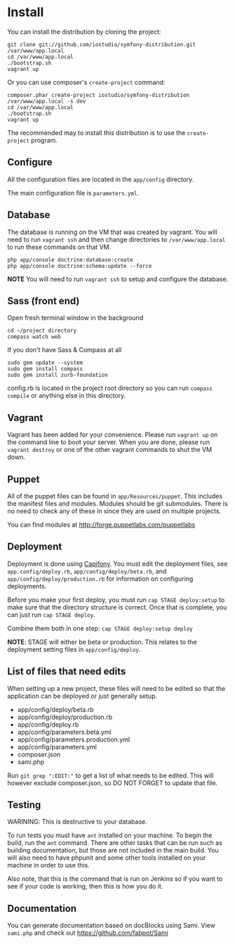 Install
=======

You can install the distribution by cloning the project:

    git clone git://github.com/iostudio/symfony-distribution.git /var/www/app.local
    cd /var/www/app.local
    ./bootstrap.sh
    vagrant up

Or you can use composer's `create-project` command:

    composer.phar create-project iostudio/symfony-distribution /var/www/app.local -s dev
    cd /var/www/app.local
    ./bootstrap.sh
    vagrant up

The recommended may to install this distribution is to use the `create-project`
program.

## Configure

All the configuration files are located in the `app/config` directory.

The main configuration file is `parameters.yml`.

## Database

The database is running on the VM that was created by
vagrant. You will need to run `vagrant ssh` and then
change directories to `/var/www/app.local` to run these
commands on that VM.

    php app/console doctrine:database:create
    php app/console doctrine:schema:update --force

**NOTE** You will need to run `vagrant ssh` to setup and configure the
database.

## Sass (front end)

Open fresh terminal window in the background

    cd ~/project directory
    compass watch web

If you don't have Sass & Compass at all

    sudo gem update --system
    sudo gem install compass
    sudo gem install zurb-foundation

config.rb is located in the project root directory
so you can run `compass compile` or anything else in
this directory.
    
## Vagrant

Vagrant has been added for your convenience. Please run `vagrant up`
on the command line to boot your server. When you are done, please run
`vagrant destroy` or one of the other vagrant commands to shut the VM
down.

## Puppet

All of the puppet files can be found in `app/Resources/puppet`. This includes
the manifest files and modules. Modules should be git submodules. There is no
need to check any of these in since they are used on multiple projects.

You can find modules at http://forge.puppetlabs.com/puppetlabs

## Deployment

Deployment is done using [Capifony](http://capifony.org/). You must edit the
deployment files, see `app.config/deploy.rb`, `app/config/deploy/beta.rb`, and
`app/config/deploy/production.rb` for information on configuring deployments.

Before you make your first deploy, you must run `cap STAGE deploy:setup` to make
sure that the directory structure is correct. Once that is complete, you can just
run `cap STAGE deploy`.

Combine them both in one step: `cap STAGE deploy:setup deploy`

**NOTE**: STAGE will either be beta or production. This relates to the deployment
setting files in `app/config/deploy`.

## List of files that need edits

When setting up a new project, these files will need to be edited so
that the application can be deployed or just generally setup.

* app/config/deploy/beta.rb
* app/config/deploy/production.rb
* app/config/deploy.rb
* app/config/parameters.beta.yml
* app/config/parameters.production.yml
* app/config/parameters.yml
* composer.json
* sami.php

Run `git grep ":EDIT:"` to get a list of what needs to be edited. This
will however exclude composer.json, so DO NOT FORGET to update that file.

## Testing

WARINING: This is destructive to your database.

To run tests you must have `ant` installed on your machine. To begin
the build, run the `ant` command. There are other tasks that can be run
such as building documentation, but those are not included in the main
build. You will also need to have phpunit and some other tools installed
on your machine in order to use this.

Also note, that this is the command that is run on Jenkins so if you want
to see if your code is working, then this is how you do it.

## Documentation

You can generate documentation based on docBlocks using Sami. View
`sami.php` and check out https://github.com/fabpot/Sami

